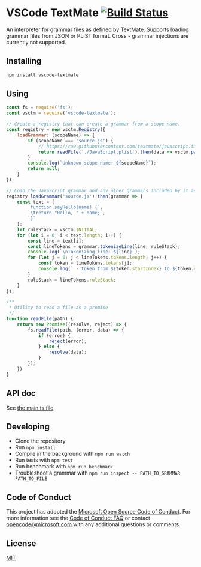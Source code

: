 # VSCode TextMate [![Build Status](https://dev.azure.com/ms/vscode-textmate/_apis/build/status/microsoft.vscode-textmate?branchName=master)](https://dev.azure.com/ms/vscode-textmate/_build/latest?definitionId=172&branchName=master)

An interpreter for grammar files as defined by TextMate. Supports loading grammar files from JSON or PLIST format. Cross - grammar injections are currently not supported.

## Installing

```sh
npm install vscode-textmate
```

## Using

```javascript
const fs = require('fs');
const vsctm = require('vscode-textmate');

// Create a registry that can create a grammar from a scope name.
const registry = new vsctm.Registry({
	loadGrammar: (scopeName) => {
		if (scopeName === 'source.js') {
			// https://raw.githubusercontent.com/textmate/javascript.tmbundle/master/Syntaxes/JavaScript.plist
			return readFile('./JavaScript.plist').then(data => vsctm.parseRawGrammar(data.toString()))
		}
		console.log(`Unknown scope name: ${scopeName}`);
		return null;
	}
});

// Load the JavaScript grammar and any other grammars included by it async.
registry.loadGrammar('source.js').then(grammar => {
	const text = [
		`function sayHello(name) {`,
		`\treturn "Hello, " + name;`,
		`}`
	];
	let ruleStack = vsctm.INITIAL;
	for (let i = 0; i < text.length; i++) {
		const line = text[i];
		const lineTokens = grammar.tokenizeLine(line, ruleStack);
		console.log(`\nTokenizing line: ${line}`);
		for (let j = 0; j < lineTokens.tokens.length; j++) {
			const token = lineTokens.tokens[j];
			console.log(` - token from ${token.startIndex} to ${token.endIndex} (${line.substring(token.startIndex, token.endIndex)}) with scopes ${token.scopes.join(', ')}`);
		}
		ruleStack = lineTokens.ruleStack;
	}
});

/**
 * Utility to read a file as a promise
 */
function readFile(path) {
	return new Promise((resolve, reject) => {
		fs.readFile(path, (error, data) => {
			if (error) {
				reject(error);
			} else {
				resolve(data);
			}
		});
	})
}

```

## API doc

See [the main.ts file](./src/main.ts)

## Developing

* Clone the repository
* Run `npm install`
* Compile in the background with `npm run watch`
* Run tests with `npm test`
* Run benchmark with `npm run benchmark`
* Troubleshoot a grammar with `npm run inspect -- PATH_TO_GRAMMAR PATH_TO_FILE`

## Code of Conduct

This project has adopted the [Microsoft Open Source Code of Conduct](https://opensource.microsoft.com/codeofconduct/). For more information see the [Code of Conduct FAQ](https://opensource.microsoft.com/codeofconduct/faq/) or contact [opencode@microsoft.com](mailto:opencode@microsoft.com) with any additional questions or comments.


## License
[MIT](https://github.com/Microsoft/vscode-textmate/blob/master/LICENSE.md)

